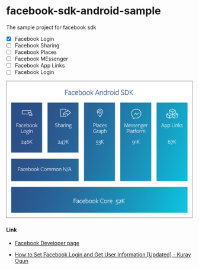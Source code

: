 # facebook-sdk-android-sample

The sample project for facebook sdk

- [x] Facebook Login
- [ ] Facebook Sharing
- [ ] Facebook Places
- [ ] Facebook MEssenger
- [ ] Facebook App Links
- [ ] Facebook Login

![sample-image1](https://github.com/Capotasto/facebook-sdk-android-sample/blob/images/sample_img1.png)


#### Link

- [Facebook Developer page](https://developers.facebook.com/docs/facebook-login/android)

- [How to Set Facebook Login and Get User Information [Updated] - Kuray Ogun](https://freakycoder.com/android-notes-24-how-to-facebook-login-and-get-user-information-8d6df0350f1c)
